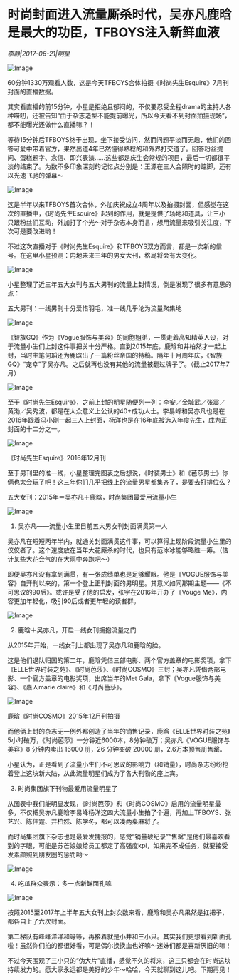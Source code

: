 # 时尚封面进入流量厮杀时代，吴亦凡鹿晗是最大的功臣，TFBOYS注入新鲜血液

*李静|2017-06-21|明星*

![Image](http://p3.pstatp.com/large/2a3e0001f0b8a5de484d)

60分钟1330万观看人数，这是今天TFBOYS合体拍摄《时尚先生Esquire》7月刊封面的直播数据。

其实看直播的前15分钟，小星是拒绝且郁闷的，不仅要忍受全程drama的主持人各种唠叨，还被告知“由于杂志造型不能提前曝光，所以今天看不到封面拍摄现场”，都不能曝光还做什么直播嘛？！

等待15分钟后TFBOYS终于出现，坐下接受访问，然而问题平淡而无趣，他们的回答可爱中带着官方，果然出道4年已然懂得熟稔的和外界打交道了。回答粉丝提问、蛋糕题字、念信、即兴表演……这些都是庆生会常规的项目，最后一切都很平淡的结束了。为数不多印象深刻的记忆点分别是：王源在三人合照时的踮脚，还有以光速飞驰的弹幕～

![Image](http://p1.pstatp.com/large/2a3f000000bfe1d13ab2)

这是半年以来TFBOYS首次合体，外加庆祝成立4周年以及拍摄封面，但感觉在这次的直播中，《时尚先生Esquire》起到的作用，就是提供了场地和道具，让三小只跟粉丝们互动，外加打了个光～对于杂志本身而言，想用流量来吸引关注度，下次可是要改进哟！

不过这次直播对于《时尚先生Esquire》和TFBOYS双方而言，都是一次新的信号。在这里小星预测：内地未来三年的男女大刊，格局将会有大变化。

![Image](http://p3.pstatp.com/large/2a3900026ace7c0e357f)

小星整理了近三年五大女刊与五大男刊的流量上封情况，倒是发现了很多有意思的点：

五大男刊：一线男刊十分爱惜羽毛，准一线几乎沦为流量聚集地

![Image](http://p3.pstatp.com/large/2a350002639089626ba7)

《智族GQ》作为《Vogue服饰与美容》的同胞姐弟，一贯走着高知精英人设，对于流量小生们上封这件事把关十分严格。直到2015年底，鹿晗和井柏然才一起上封，当时主笔何瑫还为鹿晗出了一篇粉丝帝国的特稿。隔年十月周年庆，《智族GQ》“宠幸”了吴亦凡。之后就再也没有其他的流量被翻过牌子了。（截止2017年7月）

![Image](http://p3.pstatp.com/large/2a3f000000c267364d34)

至于《时尚先生Esquire》，之前上封的明星随便列一列：李安／金城武／张震／黄渤／吴秀波，都是在大众意义上公认的40+成功人士。李易峰和吴亦凡也是在2016年跟着冯小刚一起三人上封面，杨洋也是在16年底被选入年度先生，成为正封面的十二分之一。

![Image](http://p1.pstatp.com/large/2a3c000446a5791faee8)

《时尚先生Esquire》2016年12月刊

至于男刊里的准一线，小星整理完图表之后想说，《时装男士》和《芭莎男士》你俩也太会玩了吧！这三年你们几乎把线上的流量男星都集齐了，是要去打排位么？

五大女刊：2015年＝吴亦凡＋鹿晗，时尚集团最爱用流量小生

![Image](http://p1.pstatp.com/large/2a35000261bc9fbf10e7)

1. 吴亦凡——流量小生里目前五大男女刊封面满贯第一人

吴亦凡在短短两年半内，就通关封面满贯这件事，可以算得上现阶段流量小生里的佼佼者了。这个速度放在当年大花厮杀的时代，也只有范冰冰能够略胜一筹。（估计某些大花会气的在大雨中奔跑吧～）

即便吴亦凡没有拿到满贯，有一张成绩单也是足够耀眼。他是《VOGUE服饰与美容》自开刊以来的，第一个登上正刊封面的男明星。其意义如同那期主题——《不可思议的90后》。或许是受了他的启发，张宇在2016年开办了《Vouge Me》，内容更加年轻化，吸引90后或者更年轻的读者群。

![Image](http://p3.pstatp.com/large/2a3900026c7a61bb9297)

2. 鹿晗＋吴亦凡，开启一线女刊拥抱流量之门

从2015年开始，一线女刊上都出现了吴亦凡和鹿晗的脸。

这是他们退队归国的第二年，鹿晗凭借三部电影、两个官方盖章的电影奖项，拿下《ELLE世界时装之苑》、《时尚芭莎》、《时尚COSMO》三封；吴亦凡凭借两部电影、一个官方盖章的电影奖项，出席当年的Met Gala，拿下《Vogue服饰与美容》、《嘉人marie claire》和《时尚芭莎》。

![Image](http://p3.pstatp.com/large/2a35000261b562ddf4c4)

鹿晗《时尚COSMO》2015年12月刊拍摄

而他俩上封的杂志无一例外都创造了当年的销售记录，鹿晗《ELLE世界时装之苑》5小时破万，《时尚芭莎》一分钟近6000本，8分钟破万；吴亦凡《VOGUE服饰与美容》8 分钟内卖出 16000 册，26 分钟突破 20000 册，2.6万本预售册售罄。

小星认为，正是看到了流量小生们不可思议的影响力（和销量），时尚杂志纷纷抢着登上这块新大陆，从此流量明星们成为了各大刊物的座上宾。

3. 时尚集团旗下刊物最爱用流量明星了

从图表中我们能明显发现，《时尚芭莎》和《时尚COSMO》启用的流量明星最多，不仅把吴亦凡鹿晗李易峰杨洋这四大流量小生拍了个遍，再加上TFBOYS、张艺兴、陈伟霆、井柏然、陈学冬，都可以凑两桌麻将了。

而时尚集团旗下杂志也是最爱发捷报的，感觉“销量破纪录”“售罄”是他们最喜欢看到的字眼，可能是苏芒娘娘给员工都定了高强度kpi，如果完不成任务，就要接受发素颜照到朋友圈的惩罚哟～

![Image](http://p3.pstatp.com/large/2a3c000446a6c5a21d15)

4. 吃瓜群众表示：多一点新鲜面孔嘛

![Image](http://p3.pstatp.com/large/2a3900026acca364f0ff)

按照2015至2017年上半年五大女刊上封次数来看，鹿晗和吴亦凡果然是扛把子，都各自上了六次封面。

第二梯队有峰峰洋洋和等等，再接着就是小井和三小只。其实我们更想看到新面孔啦！虽然你们拍的都很好看，可是偶尔换换血也好嘛～迷妹们都是喜新厌旧的嘛！

不过今天围观了三小只的“伪大片”直播，感觉不久的将来，这三只都会在时尚这块持续发力的。愿大家永远都是美好的少年～哈哈，今天就聊到这儿吧。下期再见！

